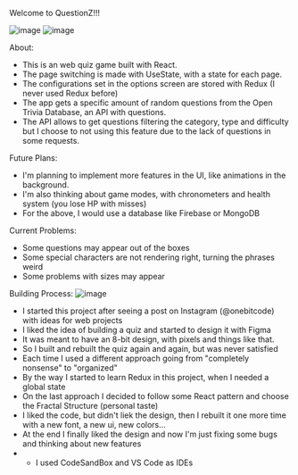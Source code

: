 Welcome to QuestionZ!!!

![image](https://user-images.githubusercontent.com/76676185/169177138-6b80cfd7-374a-4f4b-a4f3-1dce3a8705af.png)
![image](https://user-images.githubusercontent.com/76676185/169176966-75100ae9-3b2b-4ea2-ac9d-fe6456a9dafd.png)

About:
- This is an web quiz game built with React.
- The page switching is made with UseState, with a state for each page.
- The configurations set in the options screen are stored with Redux (I never used Redux before)
- The app gets a specific amount of random questions from the Open Trivia Database, an API with questions.
- The API allows to get questions filtering the category, type and difficulty but I choose to not using this feature due to the lack of questions in some requests.

Future Plans:
- I'm planning to implement more features in the UI, like animations in the background.
- I'm also thinking about game modes, with chronometers and health system (you lose HP with misses)
- For the above, I would use a database like Firebase or MongoDB

Current Problems:
- Some questions may appear out of the boxes
- Some special characters are not rendering right, turning the phrases weird
- Some problems with sizes may appear

Building Process:
![image](https://user-images.githubusercontent.com/76676185/169176232-1117d42e-c44a-421d-afc9-0453b57786b4.png)
- I started this project after seeing a post on Instagram (@onebitcode) with ideas for web projects
- I liked the idea of building a quiz and started to design it with Figma
- It was meant to have an 8-bit design, with pixels and things like that.
- So I built and rebuilt the quiz again and again, but was never satisfied
- Each time I used a different approach going from "completely nonsense" to "organized"
- By the way I started to learn Redux in this project, when I needed a global state
- On the last approach I decided to follow some React pattern and choose the Fractal Structure (personal taste)
- I liked the code, but didn't liek the design, then I rebuilt it one more time with a new font, a new ui, new colors...
- At the end I finally liked the design and now I'm just fixing some bugs and thinking about new features
- * I used CodeSandBox and VS Code as IDEs
